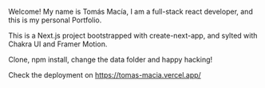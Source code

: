 Welcome! My name is Tomás Macía, I am a full-stack react developer, and this is my personal Portfolio.

This is a Next.js project bootstrapped with create-next-app, and sylted with Chakra UI and Framer Motion.

Clone, npm install, change the data folder and happy hacking!

Check the deployment on https://tomas-macia.vercel.app/